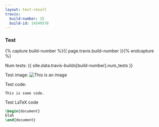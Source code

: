 ```yaml
---
layout: test-result
travis:
  build-number: 25
  build-id: 14549578
---
```

### Test

{% capture build-number %}{{ page.travis.build-number }}{% endcapture %}

Num tests: {{ site.data.travis-builds[build-number].num_tests }}

Test image:
![This is an image](http://lorempixel.com/400/200/)


Test code:

```
This is some code.
```

Test LaTeX code

```latex
\begin{document}
blah
\end{document}
```

